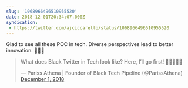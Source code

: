 ```yaml
---
slug: '1068966496510955520'
date: 2018-12-01T20:34:07.000Z
syndication:
 - https://twitter.com/ajciccarello/status/1068966496510955520
---
```


Glad to see all these POC in tech. Diverse perspectives lead to better innovation. 👏👏👏 <blockquote class="twitter-tweet"><p lang="en" dir="ltr">What does Black Twitter in Tech look like? Here, I’ll go first! 💪🏽📸👇🏽</p>&mdash; Pariss Athena | Founder of Black Tech Pipeline (@ParissAthena) <a href="https://twitter.com/ParissAthena/status/1068873547005812737?ref_src=twsrc%5Etfw">December 1, 2018</a></blockquote>


<script async src="https://platform.twitter.com/widgets.js" charset="utf-8"></script>
